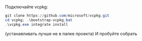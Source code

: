 Подключайте vcpkg:
```powershell
git clone https://github.com/microsoft/vcpkg.git
cd vcpkg; .\bootstrap-vcpkg.bat
.\vcpkg.exe integrate install
```
(устанавливать лучше не в папке проекта)
И пробуйте собрать
